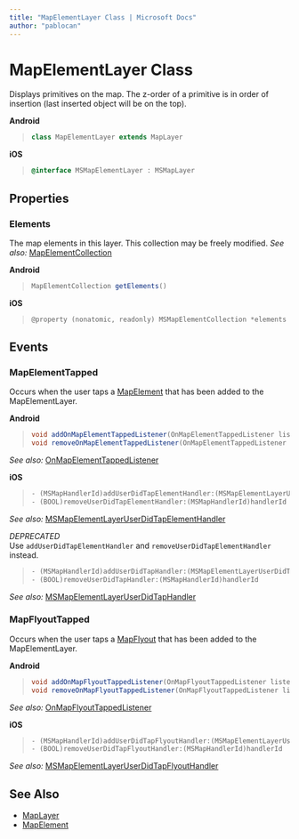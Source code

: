 ```yaml
---
title: "MapElementLayer Class | Microsoft Docs"
author: "pablocan"
---
```


# MapElementLayer Class

Displays primitives on the map.  The z-order of a primitive is in order of insertion (last inserted object will be on the top).

**Android**

>```java
> class MapElementLayer extends MapLayer
>```

**iOS**

>```objectivec
> @interface MSMapElementLayer : MSMapLayer
>```

## Properties

### Elements

The map elements in this layer. This collection may be freely modified.
_See also:_ [MapElementCollection](MapElementCollection-class.md)

**Android**

>```java
> MapElementCollection getElements()
>```

**iOS**

>```objectivec
> @property (nonatomic, readonly) MSMapElementCollection *elements
>```

## Events

### MapElementTapped

Occurs when the user taps a [MapElement](mapelement-class.md) that has been added to the MapElementLayer.

**Android**

>```java
> void addOnMapElementTappedListener(OnMapElementTappedListener listener)
> void removeOnMapElementTappedListener(OnMapElementTappedListener listener)
>```
 
_See also:_ [OnMapElementTappedListener](Android/OnMapElementTappedListener-interface.md)

**iOS**

>```objectivec
> - (MSMapHandlerId)addUserDidTapElementHandler:(MSMapElementLayerUserDidTapElementHandler)handler
> - (BOOL)removeUserDidTapElementHandler:(MSMapHandlerId)handlerId
>```

_See also:_ [MSMapElementLayerUserDidTapElementHandler](iOS/MSMapElementLayerUserDidTapElementHandler-interface.md)

*DEPRECATED*  
Use ```addUserDidTapElementHandler``` and ```removeUserDidTapElementHandler``` instead.

>```objectivec
> - (MSMapHandlerId)addUserDidTapHandler:(MSMapElementLayerUserDidTapHandler)handler
> - (BOOL)removeUserDidTapHandler:(MSMapHandlerId)handlerId
>```

_See also:_ [MSMapElementLayerUserDidTapHandler](iOS/MSMapElementLayerUserDidTapHandler-interface.md)

### MapFlyoutTapped

Occurs when the user taps a [MapFlyout](mapflyout-class.md) that has been added to the MapElementLayer.

**Android**

>```java
> void addOnMapFlyoutTappedListener(OnMapFlyoutTappedListener listener)
> void removeOnMapFlyoutTappedListener(OnMapFlyoutTappedListener listener)
>```
 
_See also:_ [OnMapFlyoutTappedListener](Android/OnMapFlyoutTappedListener-interface.md)

**iOS**

>```objectivec
> - (MSMapHandlerId)addUserDidTapFlyoutHandler:(MSMapElementLayerUserDidTapFlyoutHandler)handler
> - (BOOL)removeUserDidTapFlyoutHandler:(MSMapHandlerId)handlerId
>```

_See also:_ [MSMapElementLayerUserDidTapFlyoutHandler](iOS/MSMapElementLayerUserDidTapFlyoutHandler-interface.md)

## See Also

* [MapLayer](MapLayer-class.md)
* [MapElement](MapElement-class.md)
